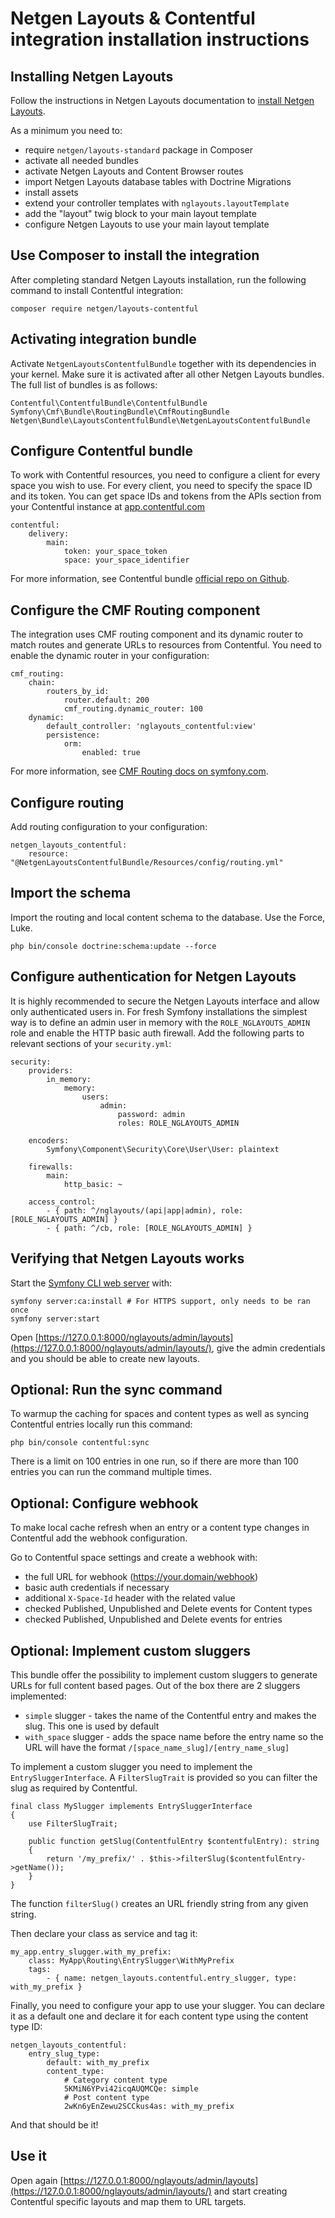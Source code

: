 # Netgen Layouts & Contentful integration installation instructions

## Installing Netgen Layouts

Follow the instructions in Netgen Layouts documentation to
[install Netgen Layouts](https://docs.netgen.io/projects/layouts/en/latest/getting_started/install_existing_project.html).

As a minimum you need to:

* require `netgen/layouts-standard` package in Composer
* activate all needed bundles
* activate Netgen Layouts and Content Browser routes
* import Netgen Layouts database tables with Doctrine Migrations
* install assets
* extend your controller templates with `nglayouts.layoutTemplate`
* add the "layout" twig block to your main layout template
* configure Netgen Layouts to use your main layout template

## Use Composer to install the integration

After completing standard Netgen Layouts installation, run the following command
to install Contentful integration:

```
composer require netgen/layouts-contentful
```

## Activating integration bundle

Activate `NetgenLayoutsContentfulBundle` together with its dependencies in
your kernel. Make sure it is activated after all other Netgen Layouts bundles.
The full list of bundles is as follows:

```
Contentful\ContentfulBundle\ContentfulBundle
Symfony\Cmf\Bundle\RoutingBundle\CmfRoutingBundle
Netgen\Bundle\LayoutsContentfulBundle\NetgenLayoutsContentfulBundle
```

## Configure Contentful bundle

To work with Contentful resources, you need to configure a client for every
space you wish to use. For every client, you need to specify the space ID and
its token. You can get space IDs and tokens from the APIs section from your
Contentful instance at [app.contentful.com](https://app.contentful.com)

```
contentful:
    delivery:
        main:
            token: your_space_token
            space: your_space_identifier
```

For more information, see Contentful bundle
[official repo on Github](https://github.com/contentful/ContentfulBundle).

## Configure the CMF Routing component

The integration uses CMF routing component and its dynamic router to match
routes and generate URLs to resources from Contentful. You need to enable the
dynamic router in your configuration:

```
cmf_routing:
    chain:
        routers_by_id:
            router.default: 200
            cmf_routing.dynamic_router: 100
    dynamic:
        default_controller: 'nglayouts_contentful:view'
        persistence:
            orm:
                enabled: true
```

For more information, see [CMF Routing docs on symfony.com](https://symfony.com/doc/master/cmf/bundles/routing/index.html).

## Configure routing

Add routing configuration to your configuration:

```
netgen_layouts_contentful:
    resource: "@NetgenLayoutsContentfulBundle/Resources/config/routing.yml"
```

## Import the schema

Import the routing and local content schema to the database. Use the Force,
Luke.

```
php bin/console doctrine:schema:update --force
```

## Configure authentication for Netgen Layouts

It is highly recommended to secure the Netgen Layouts interface and allow only
authenticated users in. For fresh Symfony installations the simplest way is to
define an admin user in memory with the `ROLE_NGLAYOUTS_ADMIN` role and enable
the HTTP basic auth firewall. Add the following parts to relevant sections of
your `security.yml`:

```
security:
    providers:
        in_memory:
            memory:
                users:
                    admin:
                        password: admin
                        roles: ROLE_NGLAYOUTS_ADMIN

    encoders:
        Symfony\Component\Security\Core\User\User: plaintext

    firewalls:
        main:
            http_basic: ~

    access_control:
        - { path: ^/nglayouts/(api|app|admin), role: [ROLE_NGLAYOUTS_ADMIN] }
        - { path: ^/cb, role: [ROLE_NGLAYOUTS_ADMIN] }
```

## Verifying that Netgen Layouts works

Start the [Symfony CLI web server](https://symfony.com/download) with:

```
symfony server:ca:install # For HTTPS support, only needs to be ran once
symfony server:start
```

Open [https://127.0.0.1:8000/nglayouts/admin/layouts](https://127.0.0.1:8000/nglayouts/admin/layouts/),
give the admin credentials and you should be able to create new layouts.

## Optional: Run the sync command

To warmup the caching for spaces and content types as well as syncing Contentful
entries locally run this command:

```
php bin/console contentful:sync
```

There is a limit on 100 entries in one run, so if there are more than 100
entries you can run the command multiple times.

## Optional: Configure webhook

To make local cache refresh when an entry or a content type changes in
Contentful add the webhook configuration.

Go to Contentful space settings and create a webhook with:

* the full URL for webhook (https://your.domain/webhook)
* basic auth credentials if necessary
* additional `X-Space-Id` header with the related value
* checked Published, Unpublished and Delete events for Content types
* checked Published, Unpublished and Delete events for entries

## Optional: Implement custom sluggers

This bundle offer the possibility to implement custom sluggers to generate URLs
for full content based pages. Out of the box there are 2 sluggers implemented:

* `simple` slugger - takes the name of the Contentful entry and makes the slug.
  This one is used by default
* `with_space` slugger - adds the space name before the entry name so the URL
  will have the format `/[space_name_slug]/[entry_name_slug]`

To implement a custom slugger you need to implement the `EntrySluggerInterface`.
A `FilterSlugTrait` is provided so you can filter the slug as required by
Contentful.

```
final class MySlugger implements EntrySluggerInterface
{
    use FilterSlugTrait;

    public function getSlug(ContentfulEntry $contentfulEntry): string
    {
        return '/my_prefix/' . $this->filterSlug($contentfulEntry->getName());
    }
}
```

The function `filterSlug()` creates an URL friendly string from any given
string.

Then declare your class as service and tag it:

```
my_app.entry_slugger.with_my_prefix:
    class: MyApp\Routing\EntrySlugger\WithMyPrefix
    tags:
        - { name: netgen_layouts.contentful.entry_slugger, type: with_my_prefix }
```

Finally, you need to configure your app to use your slugger. You can declare it
as a default one and declare it for each content type using the content type ID:

```
netgen_layouts_contentful:
    entry_slug_type:
        default: with_my_prefix
        content_type:
            # Category content type
            5KMiN6YPvi42icqAUQMCQe: simple
            # Post content type
            2wKn6yEnZewu2SCCkus4as: with_my_prefix
```

And that should be it!

## Use it

Open again [https://127.0.0.1:8000/nglayouts/admin/layouts](https://127.0.0.1:8000/nglayouts/admin/layouts/)
and start creating Contentful specific layouts and map them to URL targets.
